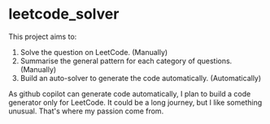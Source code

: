 # leetcode_solver
This project aims to: 
1. Solve the question on LeetCode. (Manually)
2. Summarise the general pattern for each category of questions. (Manually)
3. Build an auto-solver to generate the code automatically. (Automatically)

As github copilot can generate code automatically, I plan to build a code generator only for LeetCode. It could be a long journey, but I like something unusual. That's where my passion come from.